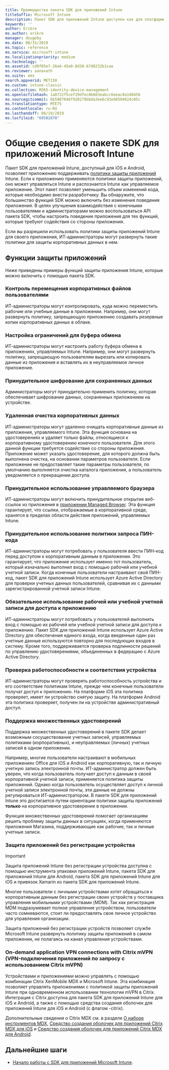 ```yaml
---
title: Преимущества пакета SDK для приложений Intune
titleSuffix: Microsoft Intune
description: Пакет SDK для приложений Intune доступен как для платформы Android, так и для платформы iOS и предоставляет возможности управления мобильными приложениями с помощью Microsoft Intune.
keywords: ''
author: Erikre
ms.author: erikre
manager: dougeby
ms.date: 08/15/2019
ms.topic: reference
ms.service: microsoft-intune
ms.localizationpriority: medium
ms.technology: ''
ms.assetid: cd9f05e7-26e6-45e0-8d38-67d8232b1cae
ms.reviewer: aanavath
ms.suite: ems
search.appverid: MET150
ms.custom: intune-classic
ms.collection: M365-identity-device-management
ms.openlocfilehash: 1a8722f5cef29dfec8b0d3eabcc6eeac0a188456
ms.sourcegitcommit: 6b5907046f920279bbda3ee6c93e98594624c05c
ms.translationtype: MTE75
ms.contentlocale: ru-RU
ms.lasthandoff: 08/19/2019
ms.locfileid: "69582870"
---
```

# <a name="microsoft-intune-app-sdk-overview"></a>Общие сведения о пакете SDK для приложений Microsoft Intune
Пакет SDK для приложений Intune, доступный для iOS и Android, позволяет приложению поддерживать [политики защиты приложений](app-protection-policy.md) Intune. Если к приложению применяются политики защиты приложений, оно может управляться Intune и распознается Intune как управляемое приложение. Этот пакет позволяет уменьшить объем изменений кода, которые необходимо внести разработчику. Вы обнаружите, что большинство функций SDK можно включить без изменения поведения приложения. В целях улучшения взаимодействия с конечными пользователями и администраторами можно воспользоваться API пакета SDK, чтобы настроить поведение приложения для тех функций, которые требуют содействия со стороны приложения.

Если вы разрешили использовать политики защиты приложений Intune для своего приложения, ИТ-администраторы могут развернуть такие политики для защиты корпоративных данных в нем.

## <a name="app-protection-features"></a>Функции защиты приложений

Ниже приведены примеры функций защиты приложения Intune, которые можно включить с помощью пакета SDK.

### <a name="control-users-ability-to-move-corporate-files"></a>Контроль перемещения корпоративных файлов пользователями
ИТ-администраторы могут контролировать, куда можно переместить рабочие или учебные данные в приложении. Например, они могут развернуть политику, запрещающую приложению создавать резервные копии корпоративных данных в облаке.

### <a name="configure-clipboard-restrictions"></a>Настройка ограничений для буфера обмена
ИТ-администраторы могут настроить работу буфера обмена в приложениях, управляемых Intune. Например, они могут развернуть политику, запрещающую пользователям вырезать или копировать данные из приложения и вставлять их в неуправляемое личное приложение.

### <a name="enforce-encryption-on-saved-data"></a>Принудительное шифрование для сохраненных данных
Администраторы могут принудительно применить политику, которая обеспечивает шифрование данных, сохраненных приложением на устройстве.

### <a name="remotely-wipe-corporate-data"></a>Удаленная очистка корпоративных данных
ИТ-администраторы могут удаленно очищать корпоративные данные из приложения, управляемого Intune. Эта функция основана на удостоверениях и удаляет только файлы, относящиеся к корпоративному удостоверению конечного пользователя. Для этого данной функции требуется содействие со стороны приложения. Приложение может указать удостоверение, для которого должна быть выполнена очистка, на основании параметров пользователя. Если приложение не предоставляет такие параметры пользователя, по умолчанию выполняется очистка каталога приложения, а пользователь уведомляется о прекращении доступа.

### <a name="enforce-the-use-of-a-managed-browser"></a>Принудительное использование управляемого браузера
ИТ-администраторы могут включить принудительное открытие веб-ссылок из приложения в [приложении Managed Browser](app-configuration-managed-browser.md). Эта функция гарантирует, что ссылки, отображаемые в корпоративной среде, хранятся в пределах области действия приложений, управляемых Intune.

### <a name="enforce-a-pin-policy"></a>Принудительное использование политики запроса ПИН-кода
ИТ-администраторы могут потребовать у пользователя ввести ПИН-код перед доступом к корпоративным данным в приложении. Это гарантирует, что приложение использует именно тот пользователь, который изначально выполнил вход с помощью рабочей или учебной учетной записи. Когда конечные пользователи настраивают свой ПИН-код, пакет SDK для приложений Intune использует Azure Active Directory для проверки учетных данных пользователей, сравнивая их с данными зарегистрированной учетной записи Intune.

### <a name="require-users-to-sign-in-with-a-work-or-school-account-for-app-access"></a>Обязательное использование рабочей или учебной учетной записи для доступа к приложению
ИТ-администраторы могут потребовать у пользователей выполнить вход с помощью их рабочей или учебной учетной записи для доступа к приложению. Пакет SDK для приложений Intune использует Azure Active Directory для обеспечения единого входа, когда введенные один раз учетные данные используются повторно для последующих входов в систему. Кроме того, поддерживается проверка подлинности решений по управлению удостоверениями, объединенных в федерацию с Azure Active Directory.

### <a name="check-device-health-and-compliance"></a>Проверка работоспособности и соответствия устройства
ИТ-администраторы могут проверять работоспособность устройства и его соответствие политикам Intune, прежде чем конечные пользователи получат доступ к приложению. На платформе iOS эта политика проверяет, имеет ли устройство снятую защиту. На платформе Android эта политика проверяет, получен ли на устройстве административный доступ.

### <a name="support-multi-identity"></a>Поддержка множественных удостоверений
Поддержка множественных удостоверений в пакете SDK делает возможным сосуществование учетных записей, управляемых политиками (корпоративных), и неуправляемых (личных) учетных записей в одном приложении.

Например, многие пользователи настраивают в мобильных приложениях Office для iOS и Android как корпоративную, так и личную учетную запись электронной почты. ИТ-администратор должен быть уверен, что когда пользователь получает доступ к данным в своей корпоративной учетной записи, применяется политика защиты приложений. Однако когда пользователь осуществляет доступ к личной учетной записи электронной почты, эти данные не должны регулироваться ИТ-администратором. В пакете SDK для приложений Intune это достигается путем ориентации политики защиты приложений **только** на корпоративное удостоверение в приложении.

Функция множественных удостоверений помогает организациям решить проблему защиты данных в ситуациях, когда применяются приложения Магазина, поддерживающие как рабочие, так и личные учетные записи.
 
### <a name="app-protection-without-device-enrollment"></a>Защита приложений без регистрации устройства

>[!IMPORTANT]
>Защита приложений Intune без регистрации устройства доступна с помощью инструмента упаковки приложений Intune, пакета SDK для приложений Intune для Android, пакета SDK для приложений Intune для iOS и привязок Xamarin из пакета SDK для приложений Intune.

Многие пользователи с личными устройствами хотят обращаться к корпоративным данным без регистрации своих устройств у поставщика управления мобильными устройствами (MDM). Так как регистрация MDM подразумевает полное управление устройством, пользователи часто сомневаются, стоит ли предоставлять свое личное устройство для управления организации.

Защита приложений без регистрации устройств позволяет службе Microsoft Intune развернуть политику защиты приложений в самом приложении, не полагаясь на канал управления устройствами.

### <a name="on-demand-application-vpn-connections-with-citrix-mvpn"></a>On-demand application VPN connections with Citrix mVPN (VPN-подключения приложений по запросу с использованием Citrix mVPN) 
Устройствами и приложениями можно управлять с помощью комбинации Citrix XenMobile MDX и Microsoft Intune. Эта комбинация позволяет управлять приложениями с политикой защиты приложений Intune при одновременном использовании технологии mVPN в Citrix. Интеграция с Citrix доступна для пакета SDK для приложений Intune для iOS и Android, а также с помощью средства создания оболочек для приложений Intune для iOS и Android (с флагом -citrix).
 
Дополнительные сведения о Citrix MDX см. в разделе [О наборе инструментов MDX](https://docs.citrix.com/en-us/mdx-toolkit/10/about-mdx-toolkit.html), [Средство создания оболочек для приложений Citrix MDX для iOS](https://docs.citrix.com/en-us/mdx-toolkit/10/xmob-mdx-kit-app-wrap-ios.html) и [Средство создания оболочек для приложений Citrix MDX для Android](https://docs.citrix.com/en-us/mdx-toolkit/10/xmob-mdx-kit-app-wrap-android.html).

## <a name="next-steps"></a>Дальнейшие шаги

- [Начало работы с SDK для приложений Microsoft Intune](app-sdk-get-started.md).

